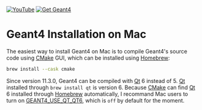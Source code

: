 [![YouTube](https://img.shields.io/badge/You-Tube-red?style=flat)](https://www.youtube.com/playlist?list=PLw3G-vTgPrdDShnVve7JAqafhyQeU7nHR)
[![Get Geant4](https://img.shields.io/badge/Get-Geant4-blue?style=flat)](..)

# Geant4 Installation on Mac

The easiest way to install Geant4 on Mac is to compile Geant4's source code using [CMake][] GUI, which can be installed using [Homebrew][]:

~~~sh
brew install --cask cmake
~~~

Since version 11.3.0, Geant4 can be compiled with [Qt][] 6 instead of 5. [Qt][] installed through `brew install qt` is version 6. Because [CMake][] can find [Qt][] 6 installed through [Homebrew][] automatically, I recommand Mac users to turn on [GEANT4_USE_QT_QT6][], which is `off` by default for the moment.

[Qt]: https://www.qt.io
[CMake]: ../cpp#cmake
[Homebrew]: https://brew.sh
[GEANT4_USE_QT_QT6]: https://geant4-userdoc.web.cern.ch/UsersGuides/InstallationGuide/html/installguide.html?highlight=qt6#advanced-options
